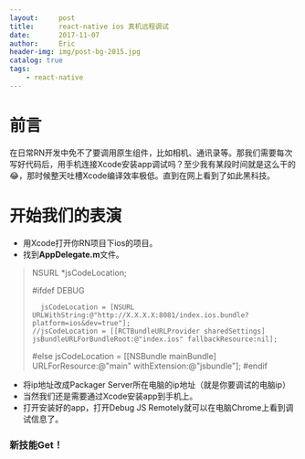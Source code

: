 ```yaml
---
layout:     post
title:      react-native ios 真机远程调试
date:       2017-11-07
author:     Eric
header-img: img/post-bg-2015.jpg
catalog: true
tags:
    - react-native
---
```



# 前言
在日常RN开发中免不了要调用原生组件，比如相机、通讯录等。那我们需要每次写好代码后，用手机连接Xcode安装app调试吗？至少我有某段时间就是这么干的😂，那时候整天吐槽Xcode编译效率极低。直到在网上看到了如此黑科技。
# 开始我们的表演
* 用Xcode打开你RN项目下ios的项目。
* 找到**AppDelegate.m**文件。

> 	NSURL *jsCodeLocation;
> 	
> 	#ifdef DEBUG
> 
> 	    jsCodeLocation = [NSURL URLWithString:@"http://X.X.X.X:8081/index.ios.bundle?platform=ios&dev=true"];
> 	  //jsCodeLocation = [[RCTBundleURLProvider sharedSettings] jsBundleURLForBundleRoot:@"index.ios" fallbackResource:nil];
> 	#else
> 	  jsCodeLocation = [[NSBundle mainBundle] URLForResource:@"main" withExtension:@"jsbundle"];
> 	#endif

* 将ip地址改成Packager Server所在电脑的ip地址（就是你要调试的电脑ip）
* 当然我们还是需要通过Xcode安装app到手机上。
* 打开安装好的app，打开Debug JS Remotely就可以在电脑Chrome上看到调试信息了。
### 新技能Get！